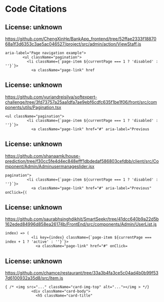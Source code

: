 # Code Citations

## License: unknown
https://github.com/ChengXinHe/BankApp_frontend/tree/52ffae2333f1887068a1f3d6353c3ae5ac046527/project/src/admin/action/ViewStaff.js

```
aria-label="Page navigation example">
        <ul className="pagination">
          <li className={`page-item ${currentPage === 1 ? 'disabled' : ''}`}>
            <a className="page-link" href
```


## License: unknown
https://github.com/yuriandreisilva/softexpert-challenge/tree/3fd73757a25aa1dfa7ae9ebf6cdfc635f1be1f06/front/src/components/utils/Pagination.tsx

```
<ul className="pagination">
          <li className={`page-item ${currentPage === 1 ? 'disabled' : ''}`}>
            <a className="page-link" href="#" aria-label="Previous
```


## License: unknown
https://github.com/shanaamk/house-prediction/tree/f30cc5fe4d4ec848efff1dbdedaf586803cefdbb/client/src/Component/Admin/Adminusermanageslider.jsx

```
pagination">
          <li className={`page-item ${currentPage === 1 ? 'disabled' : ''}`}>
            <a className="page-link" href="#" aria-label="Previous" onClick={(
```


## License: unknown
https://github.com/saurabhsinghdikhit/SmartSeekr/tree/41dcc640b9a22d5b162eded84996d858ea26174b/FrontEnd/src/components/Admin/UserList.js

```
index) => (
            <li key={index} className={`page-item ${currentPage === index + 1 ? 'active' : ''}`}>
              <a className="page-link" href="#" onClick=
```


## License: unknown
https://github.com/chamce/restaurant/tree/33a3b4fa3ce5c04ad4b0b99f537d6100932a35d8/src/Item.js

```
{ /* <img src="..." className="card-img-top" alt="..."></img > */}
            <div className="card-body">
              <h5 className="card-title"
```

